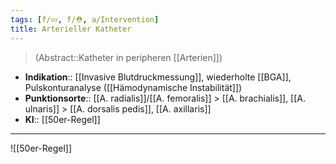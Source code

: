 ```yaml
---
tags: [f/💤, f/⛑️, a/Intervention]
title: Arterieller Katheter
---
```

> (Abstract::Katheter in peripheren [[Arterien]])
- **Indikation**:: [[Invasive Blutdruckmessung]], wiederholte [[BGA]], Pulskonturanalyse ([[Hämodynamische Instabilität]])
- **Punktionsorte**:: [[A. radialis]]/[[A. femoralis]] > [[A. brachialis]], [[A. ulnaris]] > [[A. dorsalis pedis]], [[A. axillaris]]
- **KI**:: [[50er-Regel]]
---
![[50er-Regel]]
